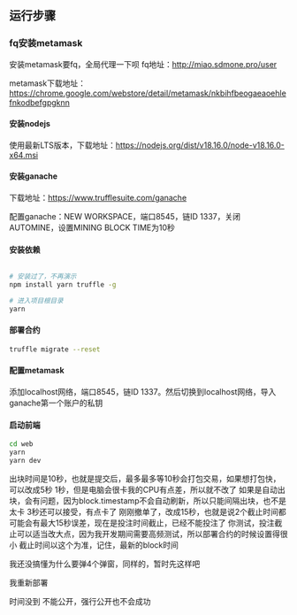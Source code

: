 运行步骤
---

### fq安装metamask
安装metamask要fq，全局代理一下呗
fq地址：http://miao.sdmone.pro/user

metamask下载地址：https://chrome.google.com/webstore/detail/metamask/nkbihfbeogaeaoehlefnkodbefgpgknn

#### 安装nodejs
使用最新LTS版本，下载地址：https://nodejs.org/dist/v18.16.0/node-v18.16.0-x64.msi

#### 安装ganache
下载地址：https://www.trufflesuite.com/ganache

配置ganache：NEW WORKSPACE，端口8545，链ID 1337，关闭AUTOMINE，设置MINING BLOCK TIME为10秒

#### 安装依赖
```bash

# 安装过了，不再演示
npm install yarn truffle -g

# 进入项目根目录
yarn
```

#### 部署合约
```bash
truffle migrate --reset
```

#### 配置metamask
添加localhost网络，端口8545，链ID 1337。然后切换到localhost网络，导入ganache第一个账户的私钥

#### 启动前端
```bash
cd web
yarn
yarn dev
```


出块时间是10秒，也就是提交后，最多最多等10秒会打包交易，如果想打包快，可以改成5秒 1秒，但是电脑会很卡我的CPU有点差，所以就不改了
如果是自动出块，会有问题，因为block.timestamp不会自动刷新，所以只能间隔出块，也不是太卡 3秒还可以接受，有点卡了
刚刚撤单了，改成15秒，也就是说2个截止时间都可能会有最大15秒误差，现在是投注时间截止，已经不能投注了
你测试，投注截止可以适当改大点，因为我开发期间需要高频测试，所以部署合约的时候设置得很小
截止时间以这个为准，记住，最新的block时间

我还没搞懂为什么要弹4个弹窗，同样的，暂时先这样吧

我重新部署

时间没到  不能公开，强行公开也不会成功